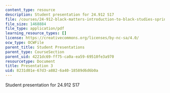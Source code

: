 ```yaml
---
content_type: resource
description: Student presentation for 24.912 S17
file: /courses/24-912-black-matters-introduction-to-black-studies-spring-2017/8231d01e67d3a8826a4018589d6d6b0a_MIT24_912S17_presentation_3.pdf
file_size: 1468884
file_type: application/pdf
learning_resource_types: []
license: https://creativecommons.org/licenses/by-nc-sa/4.0/
ocw_type: OCWFile
parent_title: Student Presentations
parent_type: CourseSection
parent_uid: 4221dc69-ff75-ca0a-ea59-69510fe3a970
resourcetype: Document
title: Presentation 3
uid: 8231d01e-67d3-a882-6a40-18589d6d6b0a
---
```

Student presentation for 24.912 S17